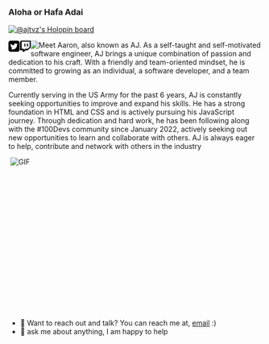 ### Aloha or Hafa Adai  
[![@ajtvz's Holopin board](https://holopin.io/api/user/board?user=ajtvz)](https://holopin.io/@ajtvz)

<a href="https://twitter.com/CodeNextDoor_" >
    <img align="left" alt="ajtvz | Twitter" width="22px" src="Images/twitter.png">
</a>
<a href="https://www.twitch.tv/ajtvz_" >
    <img align="left" alt="ajtvz | Twitch" width="22px" src="Images/twitch.png">
</a>

<a href="https://visitorbadge.io/status?path=https%3A%2F%2Fgithub.com%2Fajtvz%2Fajtvz">
<img align="left" src="https://api.visitorbadge.io/api/visitors?path=https%3A%2F%2Fgithub.com%2Fajtvz%2Fajtvz&labelColor=%23d9e3f0&countColor=%23f47373" />
</a>



Meet Aaron, also known as AJ. As a self-taught and self-motivated software engineer, AJ brings a unique combination of passion and dedication to his craft. With a friendly and team-oriented mindset, he is committed to growing as an individual, a software developer, and a team member.

Currently serving in the US Army for the past 6 years, AJ is constantly seeking opportunities to improve and expand his skills. He has a strong foundation in HTML and CSS and is actively pursuing his JavaScript journey. Through dedication and hard work, he has been following along with the #100Devs community since January 2022, actively seeking out new opportunities to learn and collaborate with others. AJ is always eager to help, contribute and network with others in the industry

<img align="right" alt="GIF" src="https://github.com/abhisheknaiidu/abhisheknaiidu/blob/master/code.gif?raw=true" width="500" height="320" />

- 💼 Want to reach out and talk? You can reach me at, [email](mailto:aaronaj222@gmail.com) :)
- 💬 ask me about anything, I am happy to help



